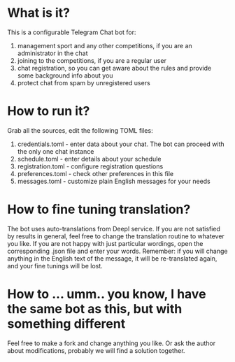 # What is it?

This is a configurable Telegram Chat bot for:
1. management sport and any other competitions, if you are an administrator in the chat
2. joining to the competitions, if you are a regular user
3. chat registration, so you can get aware about the rules and provide some background info about you
4. protect chat from spam by unregistered users

# How to run it?

Grab all the sources, edit the following TOML files:
1. credentials.toml - enter data about your chat. The bot can proceed with the only one chat instance
2. schedule.toml - enter details about your schedule
3. registration.toml - configure registration questions
4. preferences.toml - check other preferences in this file
5. messages.toml - customize plain English messages for your needs

# How to fine tuning translation?

The bot uses auto-translations from Deepl service. If you are not satisfied by results in general, feel free to change the translation routine to whatever you like. If you are not happy with just particular wordings, open the corresponding .json file and enter your words. Remember: if you will change anything in the English text of the message, it will be re-translated again, and your fine tunings will be lost.

# How to ... umm.. you know, I have the same bot as this, but with something different

Feel free to make a fork and change anything you like. Or ask the author about modifications, probably we will find a solution together.
